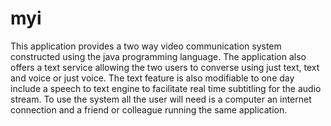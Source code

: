 # myi
This application provides a two way video communication system constructed using the java programming language.  The application also offers a text service allowing the two users to converse using just text, text and voice or just voice.   The text feature is also modifiable to one day include a speech to text engine to facilitate real time subtitling for the audio stream.  To use the system all the user will need is a computer an internet connection and a friend or colleague running the same application.
